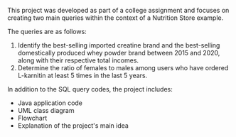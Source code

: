 This project was developed as part of a college assignment and focuses on creating two main queries within the context of a Nutrition Store example.

The queries are as follows:
  1) Identify the best-selling imported creatine brand and the best-selling domestically produced whey powder brand between 2015 and 2020, along with their respective total incomes.
  2) Determine the ratio of females to males among users who have ordered L-karnitin at least 5 times in the last 5 years.

In addition to the SQL query codes, the project includes:
  - Java application code
  - UML class diagram
  - Flowchart
  - Explanation of the project's main idea

